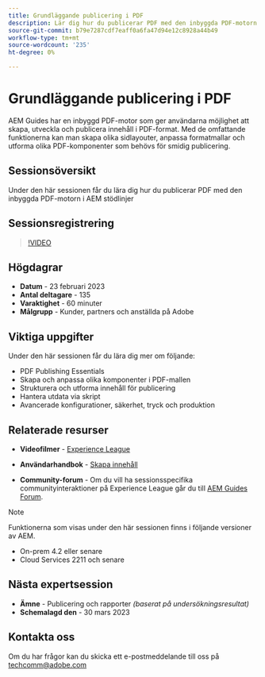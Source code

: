 ```yaml
---
title: Grundläggande publicering i PDF
description: Lär dig hur du publicerar PDF med den inbyggda PDF-motorn i AEM.
source-git-commit: b79e7287cdf7eaff0a6fa47d94e12c8928a44b49
workflow-type: tm+mt
source-wordcount: '235'
ht-degree: 0%

---
```


# Grundläggande publicering i PDF

AEM Guides har en inbyggd PDF-motor som ger användarna möjlighet att skapa, utveckla och publicera innehåll i PDF-format. Med de omfattande funktionerna kan man skapa olika sidlayouter, anpassa formatmallar och utforma olika PDF-komponenter som behövs för smidig publicering.

## Sessionsöversikt

Under den här sessionen får du lära dig hur du publicerar PDF med den inbyggda PDF-motorn i AEM stödlinjer

## Sessionsregistrering

>[!VIDEO](https://video.tv.adobe.com/v/3416076/native-pdf?quality=12&learn=on)

## Högdagrar

- **Datum** - 23 februari 2023
- **Antal deltagare** - 135
- **Varaktighet** - 60 minuter
- **Målgrupp** - Kunder, partners och anställda på Adobe

## Viktiga uppgifter

Under den här sessionen får du lära dig mer om följande:
- PDF Publishing Essentials
- Skapa och anpassa olika komponenter i PDF-mallen
- Strukturera och utforma innehåll för publicering
- Hantera utdata via skript
- Avancerade konfigurationer, säkerhet, tryck och produktion

## Relaterade resurser

- **Videofilmer** -  [Experience League](https://experienceleague.adobe.com/docs/experience-manager-guides-learn/videos/advanced-user-guide/overview.html?lang=en)

- **Användarhandbok** - [Skapa innehåll](https://experienceleague.adobe.com/docs/experience-manager-guides-learn/tutorials/configuring/config-native-pdf-publish/pdf-template.html?lang=en)

- **Community-forum** - Om du vill ha sessionsspecifika communityinteraktioner på Experience League går du till  [AEM Guides Forum](https://experienceleaguecommunities.adobe.com/t5/experience-manager-guides/bd-p/xml-documentation-discussions).

>[!NOTE]
>
> Funktionerna som visas under den här sessionen finns i följande versioner av AEM.
> - On-prem 4.2 eller senare
> - Cloud Services 2211 och senare


## Nästa expertsession

- **Ämne** - Publicering och rapporter *(baserat på undersökningsresultat)*
- **Schemalagd den** - 30 mars 2023

## Kontakta oss

Om du har frågor kan du skicka ett e-postmeddelande till oss på <techcomm@adobe.com>